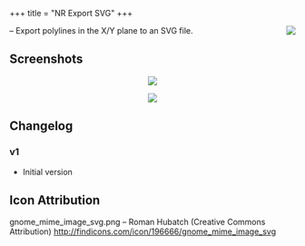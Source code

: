+++
title = "NR Export SVG"
+++

<img align="right" src="https://img.shields.io/badge/Houdini-Indie-orange.svg">

&ndash; Export polylines in the X/Y plane to an SVG file.

## Screenshots

<p align="center"><img src="https://i.imgur.com/8ZD1uy9.png"/></p>
<p align="center"><img src="https://i.imgur.com/qhLycIW.png"/></p>

## Changelog

### v1

* Initial version

## Icon Attribution

gnome_mime_image_svg.png &ndash; Roman Hubatch (Creative Commons Attribution) http://findicons.com/icon/196666/gnome_mime_image_svg
